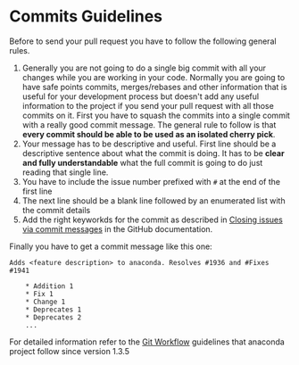 # Commits Guidelines

Before to send your pull request you have to follow the following general rules.

1. Generally you are not going to do a single big commit with all your changes while you are working in your code. Normally you are going to have safe points commits, merges/rebases and other information that is useful for your development process but doesn't add any useful information to the project if you send your pull request with all those commits on it. First you have to squash the commits into a single commit with a really good commit message. The general rule to follow is that **every commit should be able to be used as an isolated cherry pick**.
2. Your message has to be descriptive and useful. First line should be a descriptive sentence about what the commit is doing. It has to be **clear and fully understandable** what the full commit is going to do just reading that single line.
3. You have to include the issue number prefixed with `#` at the end of the first line
4. The next line should be a blank line followed by an enumerated list with the commit details
5. Add the right keyworkds for the commit as described in [Closing issues via commit messages](https://help.github.com/articles/closing-issues-via-commit-messages) in the GitHub documentation.

Finally you have to get a commit message like this one:
```
Adds <feature description> to anaconda. Resolves #1936 and #Fixes #1941

    * Addition 1
    * Fix 1
    * Change 1
    * Deprecates 1
    * Deprecates 2
    ...
```

For detailed information refer to the [Git Workflow](https://sandofsky.com/blog/git-workflow.html)
guidelines that anaconda project follow since version 1.3.5
